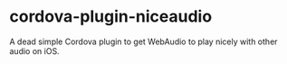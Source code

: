 # cordova-plugin-niceaudio
A dead simple Cordova plugin to get WebAudio to play nicely with other audio on iOS.
